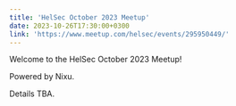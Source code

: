 ```yaml
---
title: 'HelSec October 2023 Meetup'
date: 2023-10-26T17:30:00+0300
link: 'https://www.meetup.com/helsec/events/295950449/'
---
```


Welcome to the HelSec October 2023 Meetup!

 Powered by Nixu.

 Details TBA.

 